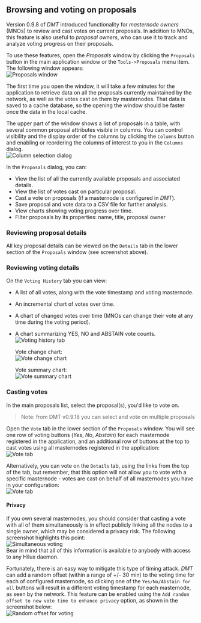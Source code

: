 ## Browsing and voting on proposals

Version 0.9.8 of *DMT* introduced functionality for *masternode owners* (MNOs) to review and cast votes on current proposals. In addition to MNOs, this feature is also useful to *proposal owners*, who can use it to track and analyze voting progress on their proposals.


To use these features, open the *Proposals* window by clicking the `Proposals` button in the main application window or the `Tools->Proposals` menu item. The following window appears:  
![Proposals window](img/dmt-proposals-window.png)

The first time you open the window, it will take a few minutes for the application to retrieve data on all the proposals currently maintained by the network, as well as the votes cast on them by masternodes. That data is saved to a cache database, so the opening the window should be faster once the data in the local cache.

The upper part of the window shows a list of proposals in a table, with several common proposal attributes visible in columns. You can control visibility and the display order of the columns by clicking the `Columns` button and enabling or reordering the columns of interest to you in the `Columns` dialog.  
![Column selection dialog](img/dmt-proposals-columns.png)

In the `Proposals` dialog, you can:
 * View the list of all the currently available proposals and associated details.
 * View the list of votes cast on particular proposal.
 * Cast a vote on proposals (if a masternode is configured in *DMT*).
 * Save proposal and vote data to a CSV file for further analysis.
 * View charts showing voting progress over time.
 * Filter proposals by its properties: name, title, proposal owner


### Reviewing proposal details

All key proposal details can be viewed on the `Details` tab in the lower section of the `Proposals` window (see screenshot above).

### Reviewing voting details

On the `Voting History` tab you can view:
 * A list of all votes, along with the vote timestamp and voting masternode.
 * An incremental chart of votes over time.
 * A chart of changed votes over time (MNOs can change their vote at any time during the voting period).
 * A chart summarizing YES, NO and ABSTAIN vote counts.  
    ![Voting history tab](img/dmt-proposals-voting-history.png)  

    Vote change chart:  
    ![Vote change chart](img/dmt-proposals-vote-change-chart.png)  

    Vote summary chart:  
    ![Vote summary chart](img/dmt-proposals-vote-summary-chart.png)

### Casting votes

In the main proposals list, select the proposal(s), you'd like to vote on.

> Note: from DMT v0.9.18 you can select and vote on multiple proposals

Open the `Vote` tab in the lower section of the `Proposals` window. You will see one row of voting buttons (*Yes*, *No*, *Abstain*) for each masternode registered in the application, and an additional row of buttons at the top to cast votes using all masternodes registered in the application:  
![Vote tab](img/dmt-proposals-vote.png)

Alternatively, you can vote on the `Details` tab, using the links from the top of the tab, but remember, that this option will not allow you to vote with a specific masternode - votes are cast on behalf of all masternodes you have in your configuration:  
![Vote tab](img/dmt-proposals-vote-2.png)

#### Privacy

If you own several masternodes, you should consider that casting a vote with all of them simultaneously is in effect publicly linking all the nodes to a single owner, which may be considered a privacy risk. The following screenshot highlights this point:  
![Simultaneous voting](img/dmt-proposals-vote-time-offset.png)  
Bear in mind that all of this information is available to anybody with access to any Hilux daemon.

Fortunately, there is an easy way to mitigate this type of timing attack. *DMT* can add a random offset (within a range of +/- 30 min) to the voting time for each of configured masternode, so clicking one of the `Yes/No/Abstain for all` buttons will result in a different voting timestamp for each masternode, as seen by the network. This feature can be enabled using the `Add random offset to new vote time to enhance privacy` option, as shown in the screenshot below:  
![Random offset for voting](img/dmt-proposals-config-time-offset.png)
